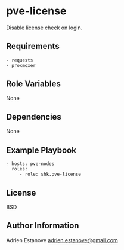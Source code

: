 pve-license
===========

Disable license check on login.

Requirements
------------

    - requests
    - proxmoxer

Role Variables
--------------

None

Dependencies
------------

None

Example Playbook
----------------

    - hosts: pve-nodes
      roles:
         - role: shk.pve-license

License
-------

BSD

Author Information
------------------

Adrien Estanove <adrien.estanove@gmail.com>
